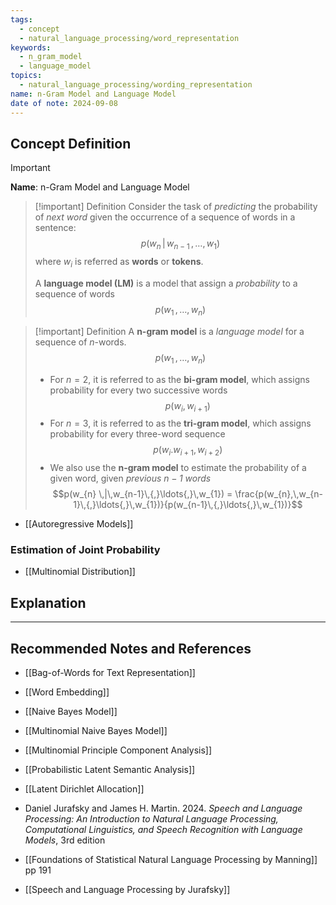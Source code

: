 ```yaml
---
tags:
  - concept
  - natural_language_processing/word_representation
keywords:
  - n_gram_model
  - language_model
topics:
  - natural_language_processing/wording_representation
name: n-Gram Model and Language Model
date of note: 2024-09-08
---
```


## Concept Definition

>[!important]
>**Name**: n-Gram Model and Language Model

>[!important] Definition
>Consider the task of *predicting* the probability of *next word* given the occurrence of a sequence of words in a sentence: $$p(w_{n} \,|\,w_{n-1}\,{,}\ldots{,}\,w_{1})$$ 
>where $w_{i}$ is referred as **words** or **tokens**.
>
>A **language model (LM)** is a model that assign a *probability* to a sequence of words $$p(w_{1}\,{,}\ldots{,}\,w_{n})$$

>[!important] Definition
>A **n-gram model** is a *language model* for a sequence of $n$-words. $$p(w_{1}\,{,}\ldots{,}\,w_{n})$$
>- For $n=2$, it is referred to as the **bi-gram model**, which assigns probability for every two successive words $$p(w_{i}, w_{i+1})$$
>- For $n=3$, it is referred to as the **tri-gram model**, which assigns probability for every three-word sequence $$p(w_{i}. w_{i+1}, w_{i+2})$$
>- We also use the **n-gram model** to estimate the probability of a given word, given *previous $n-1$ words* $$p(w_{n} \,|\,w_{n-1}\,{,}\ldots{,}\,w_{1}) = \frac{p(w_{n},\,w_{n-1}\,{,}\ldots{,}\,w_{1})}{p(w_{n-1}\,{,}\ldots{,}\,w_{1})}$$ 

- [[Autoregressive Models]]


### Estimation of Joint Probability



- [[Multinomial Distribution]]



## Explanation





-----------
##  Recommended Notes and References


- [[Bag-of-Words for Text Representation]]
- [[Word Embedding]]
- [[Naive Bayes Model]]
- [[Multinomial Naive Bayes Model]]
- [[Multinomial Principle Component Analysis]]
- [[Probabilistic Latent Semantic Analysis]]
- [[Latent Dirichlet Allocation]]

- Daniel Jurafsky and James H. Martin. 2024. *Speech and Language Processing: An Introduction to Natural Language Processing, Computational Linguistics, and Speech Recognition with Language Models*, 3rd edition
- [[Foundations of Statistical Natural Language Processing by Manning]] pp 191
- [[Speech and Language Processing by Jurafsky]] 